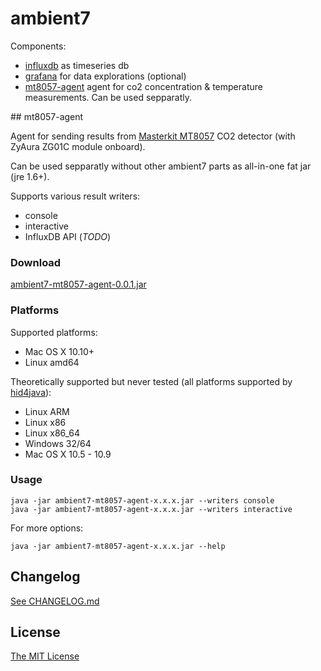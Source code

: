 # ambient7

Components:

* [influxdb](influxdb/README.md) as timeseries db
* [grafana](grafana/README.md) for data explorations (optional)
* [mt8057-agent](#mt8057-agent) agent for co2 concentration & temperature
  measurements. Can be used sepparatly.


<a name="mt8057-agent" />
## mt8057-agent

Agent for sending results from
[Masterkit MT8057](http://masterkit.ru/shop/others/dadget/1266110) CO2 detector
(with ZyAura ZG01C module onboard).

Can be used sepparatly without other ambient7 parts as all-in-one fat jar
(jre 1.6+).

Supports various result writers:

* console
* interactive
* InfluxDB API (*TODO*)


### Download

[ambient7-mt8057-agent-0.0.1.jar](https://github.com/maizy/ambient7/releases/download/mt8057-agent-0.0.1/ambient7-mt8057-agent-0.0.1.jar)


### Platforms

Supported platforms:

* Mac OS X 10.10+
* Linux amd64

Theoretically supported but never tested (all platforms supported by
[hid4java](https://github.com/gary-rowe/hid4java)):

* Linux ARM
* Linux x86
* Linux x86_64
* Windows 32/64
* Mac OS X 10.5 - 10.9


### Usage

```
java -jar ambient7-mt8057-agent-x.x.x.jar --writers console
java -jar ambient7-mt8057-agent-x.x.x.jar --writers interactive
```

For more options:

```
java -jar ambient7-mt8057-agent-x.x.x.jar --help
```


## Changelog

[See CHANGELOG.md](CHANGELOG.md)


## License

[The MIT License](LICENSE.txt)
